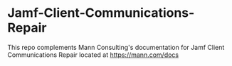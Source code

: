 # Jamf-Client-Communications-Repair
This repo complements Mann Consulting's documentation for Jamf Client Communications Repair located at https://mann.com/docs
